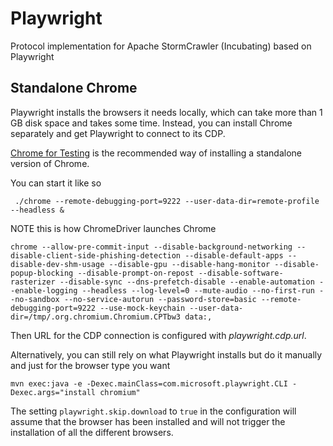 # Playwright
Protocol implementation for Apache StormCrawler (Incubating) based on Playwright

## Standalone Chrome

Playwright installs the browsers it needs locally, which can take more than 1 GB disk space and takes some time. Instead, you can install Chrome separately and get Playwright to connect to its CDP.

[Chrome for Testing](https://github.com/GoogleChromeLabs/chrome-for-testing) is the recommended way of installing a standalone version of Chrome. 

You can start it like so

```
 ./chrome --remote-debugging-port=9222 --user-data-dir=remote-profile --headless &
```
NOTE this is how ChromeDriver launches Chrome

```
chrome --allow-pre-commit-input --disable-background-networking --disable-client-side-phishing-detection --disable-default-apps --disable-dev-shm-usage --disable-gpu --disable-hang-monitor --disable-popup-blocking --disable-prompt-on-repost --disable-software-rasterizer --disable-sync --dns-prefetch-disable --enable-automation --enable-logging --headless --log-level=0 --mute-audio --no-first-run --no-sandbox --no-service-autorun --password-store=basic --remote-debugging-port=9222 --use-mock-keychain --user-data-dir=/tmp/.org.chromium.Chromium.CPTbw3 data:,
```

Then URL for the CDP connection is configured with _playwright.cdp.url_.

Alternatively, you can still rely on what Playwright installs but do it manually and just for the browser type you want

```
mvn exec:java -e -Dexec.mainClass=com.microsoft.playwright.CLI -Dexec.args="install chromium"
```

The setting `playwright.skip.download` to `true` in the configuration will assume that the browser has been installed and will not trigger the installation of all the different browsers.

